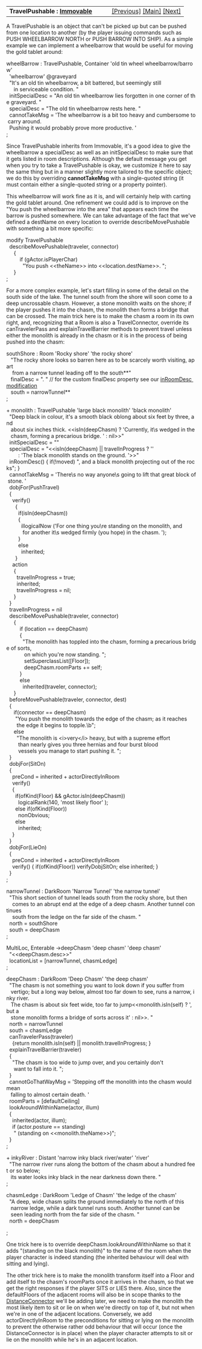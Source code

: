 ---
---
<table width="100%" data-border="0" data-cellspacing="0"
data-cellpadding="3" data-bgcolor="#C0C0C0">
<colgroup>
<col style="width: 50%" />
<col style="width: 50%" />
</colgroup>
<tbody>
<tr>
<td style="text-align: left;"><strong>TravelPushable : <a
href="immovable.html">Immovable</a><br />
</strong></td>
<td style="text-align: right;"><a
href="prerestartobject.html">[Previous]</a> <a
href="generalintroduction.html">[Main]</a> <a
href="pushtravelbarrier.html">[Next]</a></td>
</tr>
</tbody>
</table>

  
A TravelPushable is an object that can't be picked up but can be pushed
from one location to another (by the player issuing commands such as
PUSH WHEELBARROW NORTH or PUSH BARROW INTO SHIP). As a simple example we
can implement a wheelbarrow that would be useful for moving the gold
tablet around:  
  
wheelBarrow : TravelPushable, Container 'old tin wheel wheelbarrow/barrow'   
  'wheelbarrow' @graveyard  
  "It's an old tin wheelbarrow, a bit battered, but seemingly still   
     in serviceable condition. "  
  initSpecialDesc = "An old tin wheelbarrow lies forgotten in one corner of the graveyard. "    
  specialDesc = "The old tin wheelbarrow rests here. "  
  cannotTakeMsg = 'The wheelbarrow is a bit too heavy and cumbersome to carry around.   
  Pushing it would probably prove more productive. '  
;  
  
Since TravelPushable inherits from Immovable, it's a good idea to give
the wheelbarrow a specialDesc as well as an initSpecialDesc to make sure
that it gets listed in room descriptions. Although the default message
you get when you try to take a TravelPushable is okay, we customize it
here to say the same thing but in a manner slightly more tailored to the
specific object; we do this by overriding **cannotTakeMsg** with a
single-quoted string (it must contain either a single-quoted string or a
property pointer).  
  
This wheelbarrow will work fine as it is, and will certainly help with
carting the gold tablet around. One refinement we could add is to
improve on the "You push the wheelbarrow into the area" that appears
each time the barrow is pushed somewhere. We can take advantage of the
fact that we've defined a destName on every location to override
describeMovePushable with something a bit more specific:  
  
modify TravelPushable  
  describeMovePushable(traveler, connector)  
     {  
         if (gActor.isPlayerChar)  
           "You push \<\<theName\>\> into \<\<location.destName\>\>. ";  
     }  
;  
  
For a more complex example, let's start filling in some of the detail on
the south side of the lake. The tunnel south from the shore will soon
come to a deep uncrossable chasm. However, a stone monolith waits on the
shore; if the player pushes it into the chasm, the monolith then forms a
bridge that can be crossed. The main trick here is to make the chasm a
room in its own right, and, recognizing that a Room is also a
TravelConnector, override its canTravelerPass and explainTravelBarrier
methods to prevent travel unless either the monolith is already in the
chasm or it is in the process of being pushed into the chasm:  
  
southShore : Room 'Rocky shore' 'the rocky shore'  
   "The rocky shore looks so barren here as to be scarcely worth visiting, apart  
    from a narrow tunnel leading off to the south**"  
   finalDesc = ". " // for the custom finalDesc property see our [inRoomDesc modification](specialdesc.html#roomdesc)  
   south = narrowTunnel**     
;  
  
+ monolith : TravelPushable 'large black monolith' 'black monolith'  
  "Deep black in colour, it's a smooth black oblong about six feet by three, and   
   about six inches thick. \<\<isIn(deepChasm) ? 'Currently, it\\s wedged in the  
   chasm, forming a precarious bridge. ' : nil\>\>"  
  initSpecialDesc = ""   
  specialDesc = "\<\<isIn(deepChasm) \|\| travelInProgress ? ''   
        : 'The black monolith stands on the ground. '\>\>"  
  inRoomDesc() { if(!moved) ", and a black monolith projecting out of the rocks"; }  
  cannotTakeMsg = 'There\\s no way anyone\\s going to lift that great block of stone. '  
  dobjFor(PushTravel)  
  {  
    verify()  
      {  
        if(isIn(deepChasm))  
        {  
          illogicalNow ('For one thing you\\re standing on the monolith, and  
           for another it\\s wedged firmly (you hope) in the chasm. ');  
        }  
        else  
          inherited;  
      }    
    action  
     {  
       travelInProgress = true;  
       inherited;  
       travelInProgress = nil;  
     }  
  }  
  travelInProgress = nil  
  describeMovePushable(traveler, connector)  
     {              
         if (location == deepChasm)  
         {  
           "The monolith has toppled into the chasm, forming a precarious bridge of sorts,  
            on which you're now standing. ";  
            setSuperclassList(\[Floor\]);  
            deepChasm.roomParts += self;                         
         }  
         else  
           inherited(traveler, connector);    
     }  
  beforeMovePushable(traveler, connector, dest)   
  {   
     if(connector == deepChasm)  
      "You push the monolith towards the edge of the chasm; as it reaches   
       the edge it begins to topple.\b";  
     else  
       "The monolith is \<i\>very\</i\> heavy, but with a supreme effort   
        than nearly gives you three hernias and four burst blood  
        vessels you manage to start pushing it. ";  
  }  
  dobjFor(SitOn)  
  {  
    preCond = inherited + actorDirectlyInRoom  
    verify()  
    {  
      if(ofKind(Floor) && gActor.isIn(deepChasm))  
        logicalRank(140, 'most likely floor' );  
      else if(ofKind(Floor))  
        nonObvious;    
      else  
        inherited;  
    }  
  }  
  dobjFor(LieOn)  
  {  
    preCond = inherited + actorDirectlyInRoom  
    verify() { if(ofKind(Floor)) verifyDobjSitOn; else inherited; }  
  }  
;  
  
narrowTunnel : DarkRoom 'Narrow Tunnel' 'the narrow tunnel'  
  "This short section of tunnel leads south from the rocky shore, but then  
    comes to an abrupt end at the edge of a deep chasm. Another tunnel continues  
    south from the ledge on the far side of the chasm. "  
  north = southShore  
  south = deepChasm  
;  
  
MultiLoc, Enterable -\>deepChasm 'deep chasm' 'deep chasm'  
  "\<\<deepChasm.desc\>\>"  
  locationList = \[narrowTunnel, chasmLedge\]  
;  
  
deepChasm : DarkRoom 'Deep Chasm' 'the deep chasm'  
  "The chasm is not something you want to look down if you suffer from  
   vertigo; but a long way below, almost too far down to see, runs a narrow, inky river.   
   The chasm is about six feet wide, too far to jump\<\<monolith.isIn(self) ? ',  but a  
   stone monolith forms a bridge of sorts across it' : nil\>\>. "  
  north = narrowTunnel  
  south = chasmLedge  
  canTravelerPass(traveler)   
    {return monolith.isIn(self) \|\| monolith.travelInProgress; }  
  explainTravelBarrier(traveler)  
  {  
    "The chasm is too wide to jump over, and you certainly don't  
     want to fall into it. ";  
  }  
  cannotGoThatWayMsg = 'Stepping off the monolith into the chasm would mean  
   falling to almost certain death. '  
  roomParts = \[defaultCeiling\]    
  lookAroundWithinName(actor, illum)  
  {  
    inherited(actor, illum);  
    if (actor.posture == standing)   
     " (standing on \<\<monolith.theName\>\>)";      
  }  
;  
  
+ inkyRiver : Distant 'narrow inky black river/water' 'river'  
  "The narrow river runs along the bottom of the chasm about a hundred feet or so below;  
   its water looks inky black in the near darkness down there. "  
;  
  
chasmLedge : DarkRoom 'Ledge of Chasm' 'the ledge of the chasm'  
  "A deep, wide chasm splits the ground immediately to the north of this  
   narrow ledge, while a dark tunnel runs south. Another tunnel can be   
   seen leading north from the far side of the chasm. "  
  north = deepChasm  
  
;  
  
One trick here is to override deepChasm.lookAroundWithinName so that it
adds "(standing on the black monolith)" to the name of the room when the
player character is indeed standing (the inherited behaviour will deal
with sitting and lying).  
  
The other trick here is to make the monolith transform itself into a
Floor and add itself to the chasm's roomParts once it arrives in the
chasm, so that we get the right responses if the player SITS or LIES
there. Also, since the defaultFloors of the adjacent rooms will also be
in scope thanks to the [DistanceConnector](distanceconnector.html) we'll
be adding later, we need to make the monolith the most likely item to
sit or lie on when we're directly on top of it, but not when we're in
one of the adjacent locations. Conversely, we add actorDirectlyInRoom to
the preconditions for sitting or lying on the monolith to prevent the
otherwise rather odd behaviour that will occur (once the
DistanceConnector is in place) when the player character attempts to sit
or lie on the monolith while he's in an adjacent location.  
